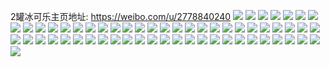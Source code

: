 2罐冰可乐主页地址: https://weibo.com/u/2778840240 
![](https://wx4.sinaimg.cn/mw2000/a5a1bcb0ly1h8ixhj9v7oj23402c0kjm.jpg) 
![](https://wx4.sinaimg.cn/mw2000/a5a1bcb0ly1h8ixhlozsgj23402c0hdv.jpg) 
![](https://wx4.sinaimg.cn/mw2000/a5a1bcb0ly1h8ixhmnfxyj22c0340x6p.jpg) 
![](https://wx4.sinaimg.cn/mw2000/a5a1bcb0ly1h6xwfn125ej20u00u0gtu.jpg) 
![](https://wx4.sinaimg.cn/mw2000/a5a1bcb0ly1h6xwfoj2k2j20u00u0gqw.jpg) 
![](https://wx4.sinaimg.cn/mw2000/a5a1bcb0ly1h6xwfo5iacj20u0140dkm.jpg) 
![](https://wx4.sinaimg.cn/mw2000/a5a1bcb0ly1h6xwfns4h5j21400u0juc.jpg) 
![](https://wx4.sinaimg.cn/mw2000/a5a1bcb0ly1h6xwfowfxij20u014076d.jpg) 
![](https://wx4.sinaimg.cn/mw2000/a5a1bcb0ly1h6xwfnfenqj20u015fdka.jpg) 
![](https://wx4.sinaimg.cn/mw2000/a5a1bcb0ly1h6xwfmo8tij20u0140gvg.jpg) 
![](https://wx4.sinaimg.cn/mw2000/a5a1bcb0ly1h6xwflzva3j20u01400uj.jpg) 
![](https://wx4.sinaimg.cn/mw2000/a5a1bcb0ly1h6xwfpd0drj20u0140k0t.jpg) 
![](https://wx4.sinaimg.cn/mw2000/a5a1bcb0ly1h6xwfpse5qj20u014ewfy.jpg) 
![](https://wx4.sinaimg.cn/mw2000/a5a1bcb0ly1h6kzewxgajj20u00zzjwc.jpg) 
![](https://wx4.sinaimg.cn/mw2000/a5a1bcb0ly1h6kzf5mefbj20u0140dsw.jpg) 
![](https://wx4.sinaimg.cn/mw2000/a5a1bcb0ly1h6kzg9gz0mj20u0140qa5.jpg) 
![](https://wx4.sinaimg.cn/mw2000/a5a1bcb0ly1h65v2mxmemj20u0140t9r.jpg) 
![](https://wx4.sinaimg.cn/mw2000/a5a1bcb0ly1h65v2fafv2j21400u00zq.jpg) 
![](https://wx4.sinaimg.cn/mw2000/a5a1bcb0ly1h65v32q766j20if0ifjtu.jpg) 
![](https://wx4.sinaimg.cn/mw2000/a5a1bcb0ly1h65v2gj14zj20u0140ag3.jpg) 
![](https://wx4.sinaimg.cn/mw2000/a5a1bcb0ly1h65v2i2l98j20u0140wls.jpg) 
![](https://wx4.sinaimg.cn/mw2000/a5a1bcb0ly1h65v2h8d0yj20pk11rjvc.jpg) 
![](https://wx4.sinaimg.cn/mw2000/a5a1bcb0ly1h65v2ixoqbj21400u0do2.jpg) 
![](https://wx4.sinaimg.cn/mw2000/a5a1bcb0ly1h65v2kvi3aj20u00u0n5o.jpg) 
![](https://wx4.sinaimg.cn/mw2000/a5a1bcb0ly1h65v2m67pjj20u00u0wo4.jpg) 
![](https://wx4.sinaimg.cn/mw2000/a5a1bcb0ly1h5nzz23x3dj20sl0howik.jpg) 
![](https://wx4.sinaimg.cn/mw2000/a5a1bcb0ly1h5nzz66yjej22ip1ognpd.jpg) 
![](https://wx4.sinaimg.cn/mw2000/a5a1bcb0ly1h5nzz13muuj23402c0b2c.jpg) 
![](https://wx4.sinaimg.cn/mw2000/a5a1bcb0ly1h5gh6p9rmcj21o01o0u0x.jpg) 
![](https://wx4.sinaimg.cn/mw2000/a5a1bcb0ly1h5gh876w7bj21o01o0u0x.jpg) 
![](https://wx4.sinaimg.cn/mw2000/a5a1bcb0ly1h02iaqtuhnj21kj1kp7wi.jpg) 
![](https://wx4.sinaimg.cn/mw2000/a5a1bcb0ly1h02ias9ipkj22c02c04qs.jpg) 
![](https://wx4.sinaimg.cn/mw2000/a5a1bcb0ly1gxq7ty3wd5j22402404qq.jpg) 
![](https://wx4.sinaimg.cn/mw2000/a5a1bcb0ly1gxq7u06nfcj20wi1411kx.jpg) 
![](https://wx4.sinaimg.cn/mw2000/a5a1bcb0ly1gxq7tzhjlhj21kw16o4mb.jpg) 
![](https://wx4.sinaimg.cn/mw2000/a5a1bcb0ly1gxq7u2nwjcj22c02bse84.jpg) 
![](https://wx4.sinaimg.cn/mw2000/00323JhSly1gv2h8h1ruhj60wi1yc7we02.jpg) 
![](https://wx4.sinaimg.cn/mw2000/00323JhSly1guo58kcpq9j61yc0wiqv502.jpg) 
![](https://wx4.sinaimg.cn/mw2000/a5a1bcb0gy1grdcry8cbwj22c03401kz.jpg) 
![](https://wx4.sinaimg.cn/mw2000/a5a1bcb0gy1grdcsn25o4j23402c0hdu.jpg) 
![](https://wx4.sinaimg.cn/mw2000/a5a1bcb0gy1grdcsfzceoj22c03401l1.jpg) 
![](https://wx4.sinaimg.cn/mw2000/a5a1bcb0gy1gqexfy1zxjj22c02c04qr.jpg) 
![](https://wx4.sinaimg.cn/mw2000/a5a1bcb0gy1gqexg5yor1j23402c07wl.jpg) 
![](https://wx4.sinaimg.cn/mw2000/a5a1bcb0gy1gqexgx6evmj21400q4qv5.jpg) 
![](https://wx4.sinaimg.cn/mw2000/a5a1bcb0gy1gqexfz4x28j21hc0u0au9.jpg) 
![](https://wx4.sinaimg.cn/mw2000/a5a1bcb0gy1gqexfypsgxj20w80w8thu.jpg) 
![](https://wx4.sinaimg.cn/mw2000/a5a1bcb0gy1gqexg0ztu7j23402c0qv7.jpg) 
![](https://wx4.sinaimg.cn/mw2000/a5a1bcb0ly1gm40gtibokj20wi1ycb2a.jpg) 
![](https://wx4.sinaimg.cn/mw2000/a5a1bcb0gy1gk3z1kr144j21hc0mgdln.jpg) 
![](https://wx4.sinaimg.cn/mw2000/a5a1bcb0ly1ggcg7vt445j21400u016j.jpg) 
![](https://wx4.sinaimg.cn/mw2000/a5a1bcb0gy1geecglitavj23402c0x6q.jpg) 
![](https://wx4.sinaimg.cn/mw2000/a5a1bcb0gy1geecgy72g4j23402c0qv7.jpg) 
![](https://wx4.sinaimg.cn/mw2000/a5a1bcb0gy1ga2j5acy88j21120kuq74.jpg) 
![](https://wx4.sinaimg.cn/mw2000/a5a1bcb0gy1g9014fh4hlj23402c0qv8.jpg) 
![](https://wx4.sinaimg.cn/mw2000/a5a1bcb0gy1g7ulgl04f7j23402c0h6y.jpg) 
![](https://wx4.sinaimg.cn/mw2000/a5a1bcb0ly1fz8uj6exwuj23402c04qq.jpg) 
![](https://wx4.sinaimg.cn/mw2000/a5a1bcb0ly1fz8uiw8gyfj23402c04qr.jpg) 
![](https://wx4.sinaimg.cn/mw2000/a5a1bcb0gy1fx7kd6qcscj20d10d10xe.jpg) 
